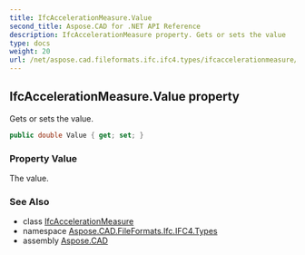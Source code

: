 ```yaml
---
title: IfcAccelerationMeasure.Value
second_title: Aspose.CAD for .NET API Reference
description: IfcAccelerationMeasure property. Gets or sets the value
type: docs
weight: 20
url: /net/aspose.cad.fileformats.ifc.ifc4.types/ifcaccelerationmeasure/value/
---
```

## IfcAccelerationMeasure.Value property

Gets or sets the value.

```csharp
public double Value { get; set; }
```

### Property Value

The value.

### See Also

* class [IfcAccelerationMeasure](../)
* namespace [Aspose.CAD.FileFormats.Ifc.IFC4.Types](../../ifcaccelerationmeasure/)
* assembly [Aspose.CAD](../../../)


